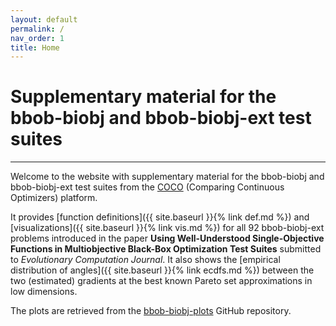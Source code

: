 ```yaml
---
layout: default
permalink: /
nav_order: 1
title: Home
---
```


# Supplementary material for the bbob-biobj and bbob-biobj-ext test suites  #
---
Welcome to the website with supplementary material for the bbob-biobj and bbob-biobj-ext test suites from the [COCO](https://github.com/numbbo/coco) (Comparing Continuous Optimizers) platform. 

It provides [function definitions]({{ site.baseurl }}{% link def.md %}) and [visualizations]({{ site.baseurl }}{% link vis.md %}) for all 92 bbob-biobj-ext problems introduced in the paper <strong>Using Well-Understood Single-Objective Functions in Multiobjective Black-Box Optimization Test Suites</strong> submitted to <cite>Evolutionary Computation Journal</cite>. It also shows the [empirical distribution of angles]({{ site.baseurl }}{% link ecdfs.md %}) between the two (estimated) gradients at the best known Pareto set approximations in low dimensions.

The plots are retrieved from the [bbob-biobj-plots](https://github.com/numbbo/bbob-biobj-plots) GitHub repository. 

<link rel="stylesheet" href="{{ '/assets/css/custom.css' | relative_url }}"/>
